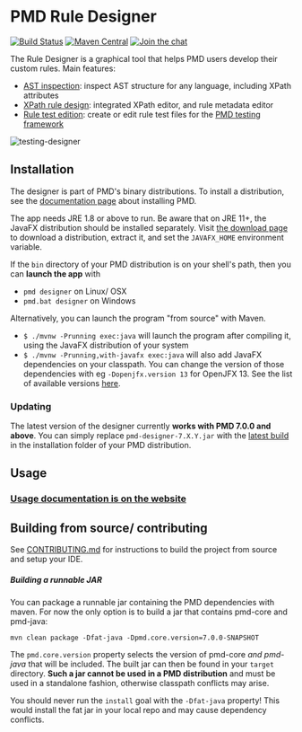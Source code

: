 # PMD Rule Designer

[![Build Status](https://github.com/pmd/pmd-designer/workflows/build/badge.svg?branch=master)](https://github.com/pmd/pmd-designer/actions?query=workflow%3Abuild)
[![Maven Central](https://img.shields.io/maven-central/v/net.sourceforge.pmd/pmd-designer.svg)](https://maven-badges.herokuapp.com/maven-central/net.sourceforge.pmd/pmd-designer)
[![Join the chat](https://img.shields.io/gitter/room/pmd/pmd-designer)](https://app.gitter.im/#/room/#pmd_pmd-designer:gitter.im?utm_source=badge&utm_medium=badge&utm_campaign=pr-badge&utm_content=badge)



The Rule Designer is a graphical tool that helps PMD users develop their custom
rules. Main features:
* [AST inspection](https://docs.pmd-code.org/latest/pmd_userdocs_extending_designer_reference.html#ast-inspection): inspect AST structure for any language, including XPath attributes
* [XPath rule design](https://docs.pmd-code.org/latest/pmd_userdocs_extending_designer_reference.html#xpath-rule-design): integrated XPath editor, and rule metadata editor
* [Rule test edition](https://docs.pmd-code.org/latest/pmd_userdocs_extending_designer_reference.html#testing-a-rule): create or edit rule test files for the [PMD testing framework](https://docs.pmd-code.org/latest/pmd_userdocs_extending_testing.html)


![testing-designer](https://user-images.githubusercontent.com/24524930/61461094-504a7900-a970-11e9-822e-30cc121b568c.gif)


## Installation

The designer is part of PMD's binary distributions. To install a distribution, see the
[documentation page](https://docs.pmd-code.org/latest/pmd_userdocs_installation.html) about installing PMD.

The app needs JRE 1.8 or above to run. Be aware that on JRE 11+, the JavaFX distribution should be installed
separately. Visit [the download page](https://gluonhq.com/products/javafx/) to download a distribution,
extract it, and set the `JAVAFX_HOME` environment variable.

If the `bin` directory of your PMD distribution is on your shell's path, then you can **launch the app** with
* `pmd designer` on Linux/ OSX
* `pmd.bat designer` on Windows

Alternatively, you can launch the program "from source" with Maven.
* `$ ./mvnw -Prunning exec:java` will launch the program after compiling it, using the JavaFX distribution of your system
* `$ ./mvnw -Prunning,with-javafx exec:java` will also add JavaFX dependencies on your classpath.
You can change the version of those dependencies with eg `-Dopenjfx.version 13` for OpenJFX 13.
See the list of available versions [here](https://search.maven.org/artifact/org.openjfx/javafx).

### Updating

The latest version of the designer currently **works with PMD 7.0.0 and above**.
You can simply replace `pmd-designer-7.X.Y.jar` with the [latest build](https://github.com/pmd/pmd-designer/releases/latest)
in the installation folder of your PMD distribution.

## Usage

### [Usage documentation is on the website](https://docs.pmd-code.org/latest/pmd_userdocs_extending_designer_reference.html)

## Building from source/ contributing

See [CONTRIBUTING.md](CONTRIBUTING.md) for instructions to build the project from source and setup your IDE.


##### Building a runnable JAR

You can package a runnable jar containing the PMD dependencies with maven. For
now the only option is to build a jar that contains pmd-core and pmd-java:

```
mvn clean package -Dfat-java -Dpmd.core.version=7.0.0-SNAPSHOT
```
The `pmd.core.version` property selects the version of pmd-core *and pmd-java*
that will be included. The built jar can then be found in your `target` directory.
**Such a jar cannot be used in a PMD distribution** and must be used in a
standalone fashion, otherwise classpath conflicts may arise.

You should never run the `install` goal with the `-Dfat-java` property! This
would install the fat jar in your local repo and may cause dependency conflicts.

